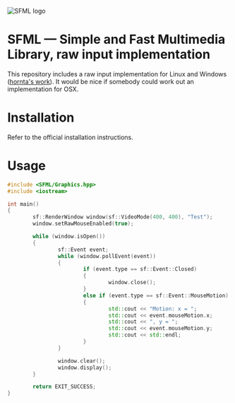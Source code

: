 ![SFML logo](http://www.sfml-dev.org/images/logo.png)

# SFML — Simple and Fast Multimedia Library, raw input implementation

This repository includes a raw input implementation for Linux and Windows ([hornta's work](https://github.com/hornta/SFML-2.1-RAWINPUT)). It would be nice if somebody could work out an implementation for OSX.

# Installation
Refer to the official installation instructions.

# Usage
```c++
#include <SFML/Graphics.hpp>
#include <iostream>

int main()
{
        sf::RenderWindow window(sf::VideoMode(400, 400), "Test");
        window.setRawMouseEnabled(true);

        while (window.isOpen())
        {
                sf::Event event;
                while (window.pollEvent(event))
                {
                        if (event.type == sf::Event::Closed)
                        {
                                window.close();
                        }
                        else if (event.type == sf::Event::MouseMotion)
                        {
                                std::cout << "Motion: x = ";
                                std::cout << event.mouseMotion.x;
                                std::cout << ", y = ";
                                std::cout << event.mouseMotion.y;
                                std::cout << std::endl;
                        }
                }

                window.clear();
                window.display();
        }

        return EXIT_SUCCESS;
}
```

